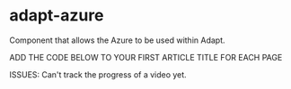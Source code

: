 adapt-azure
================

Component that allows the Azure to be used within Adapt. 

ADD THE CODE BELOW TO YOUR FIRST ARTICLE TITLE FOR EACH PAGE
<script>$.getScript('//amp.azure.net/libs/amp/1.8.3/azuremediaplayer.min.js');</script>



ISSUES: Can't track the progress of a video yet.
